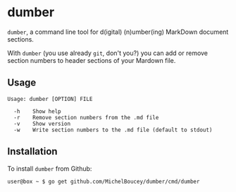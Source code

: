 # dumber

`dumber`, a command line tool for d(igital) (n)umber(ing) MarkDown document sections.

With `dumber` (you use already `git`, don't you?) you can add or remove section numbers to header sections of your Mardown file.

## Usage

```
Usage: dumber [OPTION] FILE

  -h    Show help
  -r    Remove section numbers from the .md file
  -v    Show version
  -w    Write section numbers to the .md file (default to stdout)
```

## Installation

To install `dumber` from Github:

```
user@box ~ $ go get github.com/MichelBoucey/dumber/cmd/dumber
```


